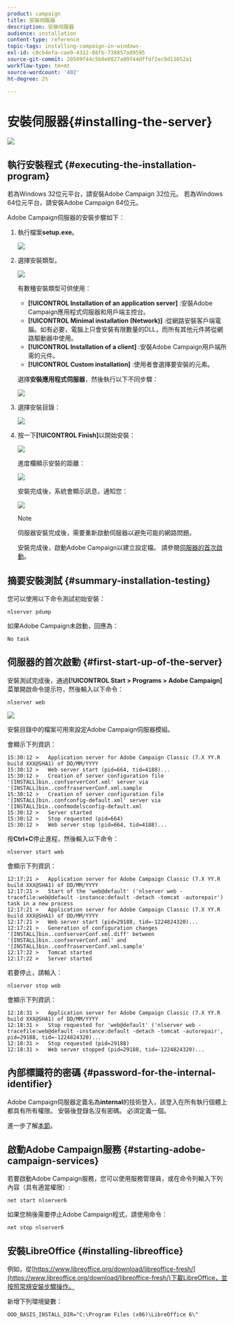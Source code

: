 ```yaml
---
product: campaign
title: 安裝伺服器
description: 安裝伺服器
audience: installation
content-type: reference
topic-tags: installing-campaign-in-windows-
exl-id: c0cb4efa-cae9-4312-88fb-738857a89595
source-git-commit: 20509f44c5b8e0827a09f44dffdf2ec9d11652a1
workflow-type: tm+mt
source-wordcount: '402'
ht-degree: 2%

---
```


# 安裝伺服器{#installing-the-server}

![](../../assets/v7-only.svg)

## 執行安裝程式 {#executing-the-installation-program}

若為Windows 32位元平台，請安裝Adobe Campaign 32位元。 若為Windows 64位元平台，請安裝Adobe Campaign 64位元。

Adobe Campaign伺服器的安裝步驟如下：

1. 執行檔案&#x200B;**setup.exe**。

   ![](assets/s_ncs_install_installer_01.png)

1. 選擇安裝類型。

   ![](assets/s_ncs_install_installer_01a.png)

   有數種安裝類型可供使用：

   * **[!UICONTROL Installation of an application server]** :安裝Adobe Campaign應用程式伺服器和用戶端主控台。
   * **[!UICONTROL Minimal installation (Network)]** :從網路安裝客戶端電腦。如有必要，電腦上只會安裝有限數量的DLL，而所有其他元件將從網路驅動器中使用。
   * **[!UICONTROL Installation of a client]** :安裝Adobe Campaign用戶端所需的元件。
   * **[!UICONTROL Custom installation]** :使用者會選擇要安裝的元素。

   選擇&#x200B;**安裝應用程式伺服器**，然後執行以下不同步驟：

   ![](assets/s_ncs_install_installer_02.png)

1. 選擇安裝目錄：

   ![](assets/s_ncs_install_installer_03.png)

1. 按一下&#x200B;**[!UICONTROL Finish]**&#x200B;以開始安裝：

   ![](assets/s_ncs_install_installer_04.png)

   進度欄顯示安裝的距離：

   ![](assets/s_ncs_install_installer_05.png)

   安裝完成後，系統會顯示訊息，通知您：

   ![](assets/s_ncs_install_installer_06.png)

   >[!NOTE]
   >
   >伺服器安裝完成後，需要重新啟動伺服器以避免可能的網路問題。

   安裝完成後，啟動Adobe Campaign以建立設定檔。 請參閱[伺服器的首次啟動](#first-start-up-of-the-server)。

## 摘要安裝測試 {#summary-installation-testing}

您可以使用以下命令測試初始安裝：

```
nlserver pdump
```

如果Adobe Campaign未啟動，回應為：

```
No task
```

## 伺服器的首次啟動 {#first-start-up-of-the-server}

安裝測試完成後，通過&#x200B;**[!UICONTROL Start > Programs > Adobe Campaign]**&#x200B;菜單開啟命令提示符，然後輸入以下命令：

```
nlserver web
```

![](assets/s_ncs_install_cmd_nlserverweb.png)

安裝目錄中的檔案可用來設定Adobe Campaign伺服器模組。

會顯示下列資訊：

```
15:30:12 >   Application server for Adobe Campaign Classic (7.X YY.R build XXX@SHA1) of DD/MM/YYYY
15:30:12 >   Web server start (pid=664, tid=4188)...
15:30:12 >   Creation of server configuration file '[INSTALL]bin..confserverConf.xml' server via '[INSTALL]bin..conffraserverConf.xml.sample
15:30:12 >   Creation of server configuration file '[INSTALL]bin..confconfig-default.xml' server via '[INSTALL]bin..confmodelsconfig-default.xml
15:30:12 >   Server started
15:30:12 >   Stop requested (pid=664)
15:30:12 >   Web server stop (pid=664, tid=4188)...
```

按&#x200B;**Ctrl+C**&#x200B;停止進程，然後輸入以下命令：

```
nlserver start web
```

會顯示下列資訊：

```
12:17:21 >   Application server for Adobe Campaign Classic (7.X YY.R build XXX@SHA1) of DD/MM/YYYY
12:17:21 >   Start of the 'web@default' ('nlserver web -tracefile:web@default -instance:default -detach -tomcat -autorepair') task in a new process 
12:17:21 >   Application server for Adobe Campaign Classic (7.X YY.R build XXX@SHA1) of DD/MM/YYYY
12:17:21 >   Web server start (pid=29188, tid=-1224824320)...
12:17:21 >   Generation of configuration changes '[INSTALL]bin..confserverConf.xml.diff' between '[INSTALL]bin..confserverConf.xml' and '[INSTALL]bin..conffraserverConf.xml.sample'
12:17:22 >   Tomcat started
12:17:22 >   Server started
```

若要停止，請輸入：

```
nlserver stop web
```

會顯示下列資訊：

```
12:18:31 >   Application server for Adobe Campaign Classic (7.X YY.R build XXX@SHA1) of DD/MM/YYYY
12:18:31 >   Stop requested for 'web@default' ('nlserver web -tracefile:web@default -instance:default -detach -tomcat -autorepair', pid=29188, tid=-1224824320)...
12:18:31 >   Stop requested (pid=29188)
12:18:31 >   Web server stopped (pid=29188, tid=-1224824320)...
```

## 內部標識符的密碼 {#password-for-the-internal-identifier}

Adobe Campaign伺服器定義名為&#x200B;**internal**&#x200B;的技術登入，該登入在所有執行個體上都具有所有權限。 安裝後登錄名沒有密碼。 必須定義一個。

進一步了解[本節](../../installation/using/configuring-campaign-server.md#internal-identifier)。

## 啟動Adobe Campaign服務 {#starting-adobe-campaign-services}

若要啟動Adobe Campaign服務，您可以使用服務管理員，或在命令列輸入下列內容（具有適當權限）:

```
net start nlserver6
```

如果您稍後需要停止Adobe Campaign程式，請使用命令：

```
net stop nlserver6
```

## 安裝LibreOffice {#installing-libreoffice}

例如，從[https://www.libreoffice.org/download/libreoffice-fresh/](https://www.libreoffice.org/download/libreoffice-fresh/)下載LibreOffice，並按照常規安裝步驟操作。

新增下列環境變數：

```
OOO_BASIS_INSTALL_DIR="C:\Program Files (x86)\LibreOffice 6\"
```
